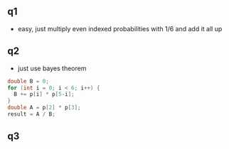 
## q1
- easy, just multiply even indexed probabilities with 1/6 and add it all up



## q2

- just use bayes theorem
```java
double B = 0;
for (int i = 0; i < 6; i++) {
  B += p[i] * p[5-i];
}
double A = p[2] * p[3];
result = A / B;
```



## q3
